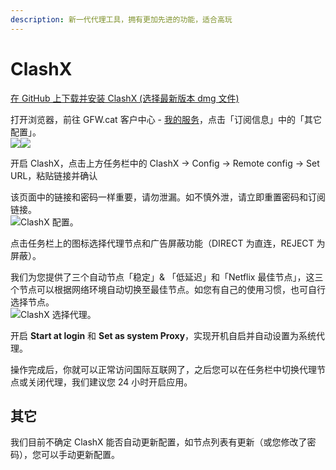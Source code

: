 ```yaml
---
description: 新一代代理工具，拥有更加先进的功能，适合高玩
---
```


# ClashX

[在 GitHub 上下载并安装 ClashX \(选择最新版本 dmg 文件\)](https://github.com/yichengchen/clashX/releases)

打开浏览器，前往 GFW.cat 客户中心 - [我的服务](https://my.gfw.cat/clientarea.php?action=productdetails)，点击「订阅信息」中的「其它配置」。  
 ![](https://i.loli.net/2019/03/05/5c7e655068efd.png)![](https://i.loli.net/2019/03/05/5c7e6550a6718.png)  


开启 ClashX，点击上方任务栏中的 ClashX -&gt; Config -&gt; Remote config -&gt; Set URL，粘贴链接并确认

该页面中的链接和密码一样重要，请勿泄漏。如不慎外泄，请立即重置密码和订阅链接。  
 ![ClashX &#x914D;&#x7F6E;&#x3002;](https://i.loli.net/2019/02/15/5c663b393c2b0.png)  


点击任务栏上的图标选择代理节点和广告屏蔽功能（DIRECT 为直连，REJECT 为屏蔽）。

我们为您提供了三个自动节点「稳定」& 「低延迟」和「Netflix 最佳节点」，这三个节点可以根据网络环境自动切换至最佳节点。如您有自己的使用习惯，也可自行选择节点。  
 ![ClashX &#x9009;&#x62E9;&#x4EE3;&#x7406;&#x3002;](https://i.loli.net/2019/02/15/5c663b392ab6f.png)

开启 **Start at login** 和 **Set as system Proxy**，实现开机自启并自动设置为系统代理。  


操作完成后，你就可以正常访问国际互联网了，之后您可以在任务栏中切换代理节点或关闭代理，我们建议您 24 小时开启应用。  


## 其它

我们目前不确定 ClashX 能否自动更新配置，如节点列表有更新（或您修改了密码），您可以手动更新配置。

